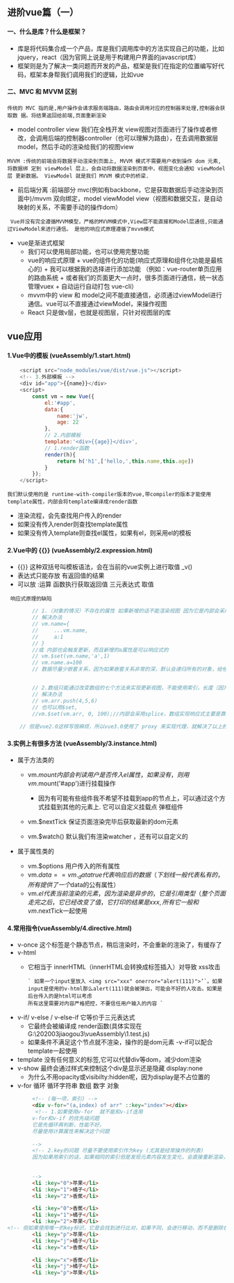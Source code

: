 ## 进阶vue篇（一）

#### 一、什么是库？什么是框架？
- 库是将代码集合成一个产品，库是我们调用库中的方法实现自己的功能，比如jquery，react（因为官网上说是用于构建用户界面的javascript库）
- 框架则是为了解决一类问题而开发的产品，框架是我们在指定的位置编写好代码，框架本身帮我们调用我们的逻辑，比如vue


#### 二、MVC 和 MVVM 区别
` 传统的 MVC 指的是,用户操作会请求服务端路由，路由会调用对应的控制器来处理,控制器会获取数 据。将结果返回给前端,页面重新渲染 `
- model controller view   我们在全栈开发 view视图对页面进行了操作或者修改，会调用后端的控制器controller（也可以理解为路由），在去调用数据层model，然后手动的渲染给我们的视图view


` MVVM :传统的前端会将数据手动渲染到页面上, MVVM 模式不需要用户收到操作 dom 元素,将数据绑 定到 viewModel 层上，会自动将数据渲染到页面中，视图变化会通知 viewModel层 更新数据。 ViewModel 就是我们 MVVM 模式中的桥梁. `
- 前后端分离  :前端部分  mvc(例如有backbone，它是获取数据后手动渲染到页面中)/mvvm 双向绑定，model viewModel  view（视图和数据交互，是自动映射的关系，不需要手动的操作dom）


` Vue并没有完全遵循MVVM模型，严格的MVVM模式中,View层不能直接和Model层通信,只能通过ViewModel来进行通信。 是他的响应式原理遵循了mvvm模式`
- vue是渐进式框架
  - 我们可以使用局部功能，也可以使用完整功能
  - vue的响应式原理 + vue的组件化的功能(响应式原理和组件化功能是最核心的) + 我可以根据我的选择进行添加功能 （例如：vue-router单页应用的路由系统 + 或者我们的页面更大一点时，很多页面进行通信，统一状态管理vuex + 自动运行自动打包 vue-cli）
  - mvvm中的 view 和 model之间不能直接通信，必须通过viewModel进行通信。vue可以不直接通过viewModel，来操作视图
  - React 只是做v层，也就是视图层，只针对视图层的库


## vue应用

#### 1.Vue中的模板 (vueAssembly/1.start.html)
```javascript
    <script src="node_modules/vue/dist/vue.js"></script>
    <!-- 3.外部模板 -->
    <div id="app">{{name}}</div>
    <script>
        const vm = new Vue({
            el:'#app',
            data:{
                name:'jw',
                age: 22
            },
            // 2.内部模板
            template:'<div>{{age}}</div>',
            // 1.render函数
            render(h){
                return h('h1',['hello,',this.name,this.age])
            }
        });
    </script>
```

` 我们默认使用的是 runtime-with-compiler版本的vue,带compiler的版本才能使用template属性，内部会将template编译成render函数 `

- 渲染流程，会先查找用户传入的render
- 如果没有传入render则查找template属性
- 如果没有传入template则查找el属性，如果有el，则采用el的模板

#### 2.Vue中的  {{}} (vueAssembly/2.expression.html)
- {{}} 这种双括号叫模板语法，会在当前的vue实例上进行取值  _v() 
- 表达式只能存放 有返回值的结果
- 可以放 :运算  函数执行获取返回值  三元表达式  取值 


` 响应式原理的缺陷`
```javascript
        // 1.（对象的情况）不存在的属性 如果新增的话不能渲染视图 因为它是内部会采用defineProperty重新定义属性 getter 和 setter
        // 解决办法
        // vm.name={
        //     ...vm.name,
        //     a:1
        // }
        //或 内部也会触发更新，而且新增的a属性是可以响应式的
        // vm.$set(vm.name,'a',1)
        // vm.name.a=100
        // 数据尽量少嵌套关系，因为如果嵌套关系非常的深，默认会递归所有的对象，给他增加getter和setter属性，所以性能不好


        // 2.数组只能通过改变数组的七个方法来实现更新视图，不能使用索引，长度（因为它不监控索引和长度）
        // 解决办法
        // vm.arr.push(4,5,6)
        // 也可以用$set,
        //vm.$set(vm.arr, 0, 100);//内部会采用splice，数组实现响应式主要是靠重写原型的方法，vm.$delete同$set一样
    
    // 但是vue2.0这样写很麻烦，所以vue3.0使用了 proxy 来实现代理，就解决了以上的所有问题，不需要一上来就进行递归（性能能好，但兼任性差）
```
#### 3.实例上有很多方法 (vueAssembly/3.instance.html)
- 属于方法类的
  - vm.$mount  内部会判读用户是否传入el属性，如果没有，则用vm.$mount('#app')进行挂载操作
     - 因为有可能有些组件我不希望不挂载到app的节点上，可以通过这个方式挂载到其他的元素上. 它可以自定义挂载点  弹框组件

  -  vm.$nextTick  保证页面渲染完毕后获取最新的dom元素
  -  vm.$watch()  默认我们有渲染watcher ，还有可以自定义的

- 属于属性类的
  - vm.$options  用户传入的所有属性
  - vm.$data == vm._data  true 代表响应后的数据（下划线一般代表私有的，所有提供了一个$data的公有属性）
  -  vm.$el  代表当前渲染的元素，因为渲染是异步的，它是引用类型（整个页面走完之后，它已经改变了值，它打印的结果是xxx,所有它一般和vm.$nextTick一起使用

#### 4.常用指令(vueAssembly/4.directive.html)
- v-once 这个标签是个静态节点，稍后渲染时，不会重新的渲染了，有缓存了
- v-html
  - 它相当于 innerHTML（innerHTML会转换成标签插入）对导致 xss攻击 

        ` 如果一个input里放入 <img src="xxx" onerror="alert(111)">’`。如果input是使用的v-html那么alert(111)就会被弹出，可能会不好的人攻击。如果是后台传入的是html可以考虑
        所有这里需要对内容严格把控，不要信任用户输入的内容 `
- v-if/ v-else / v-else-if  它等价于三元表达式
  - 它最终会被编译成  render函数(具体实现在G:\202003jiaogou3\vueAssembly\1.test.js)    
  - 如果条件不满足这个节点就不渲染，操作的是dom元素
  -v-if可以配合template一起使用      
- template 没有任何意义的标签,它可以代替div等dom，减少dom渲染
- v-show 最终会通过样式来控制这个div是显示还是隐藏 display:none
  - 为什么不用opacity或visibilty:hidden呢，因为display是不占位置的
- v-for  循环 循环字符串  数组 数字  对象
```html
        <!-- (每一项，索引) -->
        <div v-for="(a,index) of arr" ::key="index"></div>
         <!-- 1.如果使用v-for  就不能和v-if连用
        v-for和v-if 的优先级问题
        它是先循环再判断，性能不好，
        尽量使用计算属性来解决这个问题
        
        -->
        <!-- 2.key的问题 尽量不要使用索引作为key (尤其是经常操作的列表) 
        因为如果用索引的话，如果相同的索引但是发现元素内容发生变化，会直接重新渲染，比如下面的苹果和香蕉的各自的li会渲染俩次。但是我们想如果相同的dom结构，尽量不要重新渲染，索引用索引不好
        
        
        -->
        <li :key="0">苹果</li>
        <li :key="1">橘子</li>
        <li :key="2">香蕉</li>

        <li :key="0">香蕉</li>
        <li :key="1">橘子</li>
        <li :key="2">苹果</li>
<!-- 但如果使用唯一的key标识，它是会找到进行比对，如果不同，会进行移动，而不是删除在添加.有key的话不会去重新创建dom -->
        <li :key="p">苹果</li>
        <li :key="j">橘子</li>
        <li :key="x">香蕉</li>

        <li :key="x">香蕉</li>
        <li :key="j">橘子</li>
        <li :key="p">苹果</li>
```























